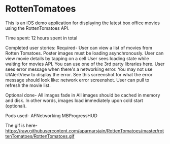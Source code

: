 RottenTomatoes
==============


This is an iOS demo application for displaying the latest box office movies using the RottenTomatoes API.

Time spent: 12 hours spent in total

Completed user stories:
Required-
User can view a list of movies from Rotten Tomatoes.  Poster images must be loading asynchronously.
User can view movie details by tapping on a cell
User sees loading state while waiting for movies API.  You can use one of the 3rd party libraries here.
User sees error message when there's a networking error.  You may not use UIAlertView to display the error.  See this screenshot for what the error message should look like: network error screenshot.
User can pull to refresh the movie list.


Optional done-
All images fade in
All images should be cached in memory and disk. In other words, images load immediately upon cold start (optional).


Pods used-
AFNetworking
MBProgressHUD

The gif is here- https://raw.githubusercontent.com/aparnarsjain/RottenTomatoes/master/rottenTomatoes/RottenTomatoes.gif